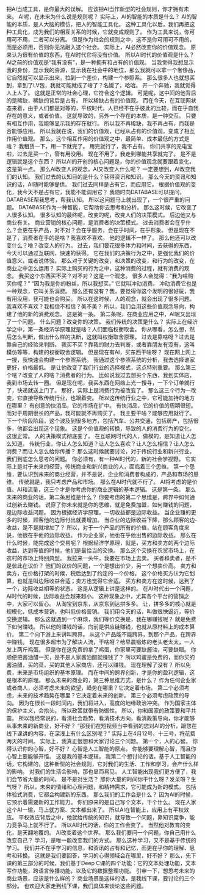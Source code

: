 把AI当成工具，是你最大的误解。
应该把AI当作新型的社会规则，你才拥有未来。
AI呢，在未来为什么说是规则呢？
实际上，AI的智能的本质是什么？
AI的智能的本质，是人大脑的模仿，把人的智能工具化。
这种工具化以后，我们再把这种工具化，成为我们的相互关系的时候，它就变成规则了。
作为工具来说，你可用可不用，二者可以分离。
但是作为社会的规则之中，这不是你可用可不用的，而是必须用，否则你无法融入这个社会。
实际上，AI必然改变你的价值观念。
原来认为很有价值的东西，在AI时代它将没有价值。
所以AI时代的价值观是什么？
AI之前的价值观是“我有没有”，是一种拥有和占有的价值观。
当我觉得我想显示我的身份，显示我的资源，显示我在社会中的地位，那么我就可以拿一个奢侈品，它自然就可以显示出来，拉到一个差价，构建一个参照系。
那么很多人也就想买到，拿到了LV包，我就可能就成了啥了？名媛了，哈哈。
开一个奔驰，我就觉得人上人了。
这就是正常的社会心理，它符合这个逻辑。
可是呢，这中间的他背后的是稀缺，稀缺的背后是占有。
所以稀缺占有的价值观。
而在今天，在互联网状态来着，由于人们都是对等的，平权时代，人已经不在乎彼此的比较，而在乎自我存在的意义，或者价值。
这就导致的，另外一个存在的本质，是一种交互。
只要有相互作用，我能够显示我的存在就行。
所以我不再稀缺，我不再占有，而我是否能够应用。
所以我就在说，我们的价值观，已经从占有的价值观，变成了相互作用价值观。
那么，这个相互作用的价值观之中，最简单、成本最低的方式是啥？
我租赁一下，用一下就完了。
用完就行了，我不占有。
你们共享的充电宝啦，过去是买一个，管有用没用。
现在不用了，我走到哪能共享就完了。
是不是逻辑就是这个东西？
所以AI的开创的核心问题是，你的价值观念就要跟着变化，这是第一点。
那么AI改变人的观念，AI又改变人什么呢？
一定要想到，AI改变我们的认知。
我们过去的认知目的是什么？获得资讯和知识。
那么今天的资讯和知识的话，AI随时能够提供。
我们过去同样是占有它，而应用它。
根据价值观的变化，我今天不是占有它，我能不能调用它？
我随时向DATABASE可以提问，DATABASE帮我思考，帮我认知。
所以这问题马上就出现了，一个很严重的问题。
DATABASE作为一种智能，它帮助你去思考和分析。
那么这时候，它改变了人很多认知。
很多认知的最终呢，改变的呢，改变人们的决策模式。
后边他又与商业有关。
商业营销的核心问题，是消费者的决策模式。
过去消费者会在乎什么？会更在乎产品，对不对？会在乎服务，会在乎时间，在乎形象。
但是现在不是了，消费者在乎的是啥？我喜欢不喜欢。
他的逻辑不一样了。
那么他还可以改变什么？啥？改变人的行为。
过去，我们要花很多体力和时间，去获得的东西，今天可以通过互联网，快速的获得。
它在我们的决策行为之中，更强化我们的价值意义，或者说体验。
那么对于关键的改变，和决策的改变，和行为的改变，在商业之中怎么运用？
实际上购买的行为之中，这种消费的过程，就有消费的观念。
我买这个东西买不买？对不对？这是一个观念。
很多人会觉得：“我为啥购买你呢？”
“因为我是你的粉丝，所以我想买。”
它就叫冲动消费。
冲动消费它也是一种观念，它叫关系消费。
那么还有没有？我，要觉得你这个发明的很好玩，我有用没用，我可能也会购买。
所以在这时候，人的观念，就会出现了很多问题。
我喜欢不喜欢？我相信不相信？美不美？
所以，我们会用这些价值观念导向，构建了他的新的消费观念。
这是第一条。
第二条呢，在商业应用之中，AI呢又出现了一个问题。
什么问题？改变你的决策。
我们传统的决策是什么？
实际上在经济学之中，第一条经济学原理就是啥？人们面临权衡取舍。
你从哪看，怎么想，然后怎么判断，做出什么样的决断，这就叫权衡取舍原理。
过去是靠啥呀？过去是靠自己的经验来判断。
我买不买？靠我的财力去判断，或者靠朋友有没有，这叫模仿等等，构建的权衡取舍逻辑。
但是现在有AI，买东西干啥呀？
现在网上网上一搜，我快速会构建一个参照系统。
我通过这个参照系统的分析，我去选择谁家更好，价格最低。
是让他改变了我们行业的选择模式，这点特别重要。
那么第三个啥？改变了人的啥？消费者的行为。
比如说我过去想买个东西，我到实体店，我到市场去转一圈。
但是现在呢，我买东西在网络上光一搜寻，一下个订单就行了，快递就送上门了。
那好，实际上是消费行为被改变了。
那么这三个行为一改变，它直接导致传统行业，也跟着变。
所以这传统行业之中，它可能加持的地方在哪里？
有创意的快消品，它的市场在扩中。
有快消品，它的价值的周期很短。
而对于周期很长的产品，我可能就不再购买了。
我主要干啥？能够应用就行了。
下一个阶段阶段，这个波及到很多地方，包括汽车、公共交通，包括房产，包括很多，他都会出现这个现象。
这是个价值观的转换，导致的人的消费行为的变化，这很正常。
人的决策模式彻底变了。
在互联网时代的人，做模的，是知道让人怎么知道。
传统行业，你让人怎么知道？让人怎么喜欢？让人怎么相信？让人怎么消费？而让人怎么给你传播？
那么这时候就要讨论，对于传统行业和新兴行业，我们到底怎么思考的问题。
你必须有，有一种AI时代的，新的社会学视野。
它实际上是对于未来的经营，传统商业和新兴商业的人，面临着三个思维。
第一个思维，要认识到未来的商业经营，并不是说，企业和消费者构成的，产品和市场的思维。
传统就是，我只考虑产品和市场。
那么在AI时代就不行了。
AI将考虑的是价值、AI和流量，这三个才是你考虑你的商业逻辑的基本逻辑。
这是第一条。
那么未来的商业的话，第二条思维是什么？
你要考虑的第二个思维是，跨界中如何通过创新去赚钱。
说穿了你未来就是你的思维，就是免费加盟，如何赚钱的问题，是边际收益问题。
因为根据经济学原理，一切收益都是边际收益。
当企业赚的更多的时候，顾客他的边际付出就要增加。
当企业的边际收益下降，那么顾客的边- 收益，是不是就增加了？
所以，对于一个产品的所有的价值，站在顾客角度来说，他很在乎他的边际收益。
作为企业家，他也在乎他出售的边际收益。
那么在什么时候，能完成这个交易呢？
根据经济学原理，就是，买方和卖方的两个边际收益，达到等值的时候，他们是最恰当的交换。
那么这个交换在农贸市场上，在农村的市场上特别典型。
我拉来一头牛，我要在市场上去卖。
买者和卖者，是不是彼此在议价？
他们的议价的问题，一个是想出价少，另一个想卖价高。
卖方和卖方，在价格打架的时候，税后达到了约定的一个价格。
这个价格买方认为它划算，也就是叫边际收益合适；卖方也觉得它合适。
买方和卖方在这时候，达到了一个，边际收益相等的状态。
这是从逻辑上讲是这样的。
在AI时代出一个问题，AI时代的时候，边际收益会越来越小。
这种现象之中，尤其各个平台的营销之中，大家可以留心。
从淘宝到京东，从京东到达拼多多。
让，拼多多的核心就是规模化，低成本营销，也叫低价格营销。
我们用今天的话，叫做很快逼近，等价交换逻辑。
那么这就遇到一个麻烦，我们等价交换是，我在哪赚钱呢？
就是免费下如何赚钱。
所以他的赚钱的话，向前是供应链赚钱，也就从原材料上的成本算价。
第二个向下游上来讲叫跨界。
从这个产品能不能跨界，到那个产品，在跨界中赚钱。
现在很多超市为了解决人流，干啥呀？给早晨锻炼的老头老太太，一人发上两斤鸡蛋。
但是你在这免费的拿了鸡蛋，你家里可要缺酱油，可要缺醋。
你顺便把酱油醋一买，是不是人家酱油醋就赚钱了？
所以鸡蛋是免费的，而你买的酱油醋，买的菜，买的其他人家商店，还可以赚钱。
现在理解了没有？
所以免费，未来是市场组织的基本原理。
而在中间的跨界创新，才是你的盈利逻辑，这是根本的原理。
那么未来的商业的，第三种思维方式，是什么？
作为任何企业家或者商人，必须考虑未来的欲望，趋势在哪里？它决定着市场。
第二个必须考虑，未来的技术趋势在哪里？它决定着未来的创新。
第三个必须考虑政策的导向。
因为在很长一段时间内，我们将进入，高度的地缘政治冲突。
作为国家主体的保护主义，会抬头。
所以政策就带有防御性。
所以，你和国家的政策要和平共震。
所以我经常说的，看清社会趋势，看清技术方向，看清政策导向，你才能够从事未来的新商业，好不好？
“那我们在短视频当中看到的您对AI的分析，跟您在线下课讲的内容，在深浅上有什么区别呢？”
实际上在4月12号、十三号，将花费两天的时间。
实际上，我真正很想和大家讨论三个问题。
第一个，人的心智。
你得认识你的心智，好不好？
心智是人工智能的原点。
你能够要理解心智，而且你心智上要能够开悟。
这是我的基本逻辑。
我第二个想讨论的话，基于人工智能的话，它构建的，这种新型的社会规则，它对我们的生活、工作和学习，会产什么样的影响。
对我们的生活会影响，那也显而易见。
人工智能出现我们更方便了，我们会节省大量的时间。
是不是对生活？
那你大量的时间你干什么呀？发呆呀？生气呀？
所以，未来的情绪和心理问题，和精神需求，它可能成为新的模式。
包括体验式消费，它都会构建新的东西。
那么我们的工作会是什么？
因为AI的时候，它预示着需要新的工作能力。
你们原来的是自己写个文本，干个什么。
现在人家这个AI一输，马上就方案、文本都出来了。
所以AI在智能上，应用上有平权效应。
平权效应背后之中，他就给传统的知识，就导致一个问题，靠知识竞争，能力竞争马上就不行了。
所以AI时代的话，你的工作会变了。
当然他对教育的变化，是天翻地覆的。
AI改变着这个世界。
那么我们要问一个问题，你自己用什么改变自己？
学习，是唯一能改变我们的方式。
那么这种学习，又不是基于传统的学习。
我们并不在乎学习的信息，和资讯的占有和记忆，而更在乎你的理解、思考和转换。
这就是我们要回答，学习的心得领域会在哪里，好不好？
那么，先下课的第三部分的时候，我们基于Deep C课的四个功能：它的文本处理功能，文本写作功能，跨语言传播功能，以及它的数据整理功能。
引申一下，想思考未来的商业场景，应该是什么样的？
商业场景是这样的话，是我线下课，要讨论的三个部分。
也欢迎大家走到线下课，我们具体来谈论这些问题。
